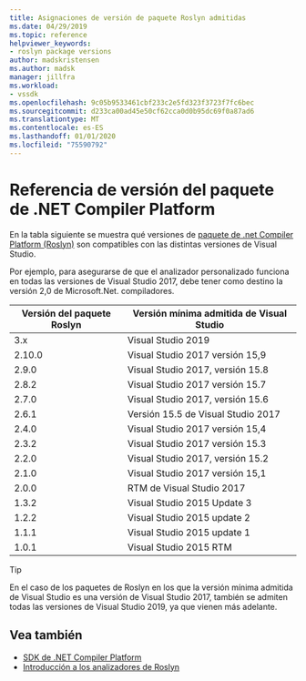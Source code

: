 ```yaml
---
title: Asignaciones de versión de paquete Roslyn admitidas
ms.date: 04/29/2019
ms.topic: reference
helpviewer_keywords:
- roslyn package versions
author: madskristensen
ms.author: madsk
manager: jillfra
ms.workload:
- vssdk
ms.openlocfilehash: 9c05b9533461cbf233c2e5fd323f3723f7fc6bec
ms.sourcegitcommit: d233ca00ad45e50cf62cca0d0b95dc69f0a87ad6
ms.translationtype: MT
ms.contentlocale: es-ES
ms.lasthandoff: 01/01/2020
ms.locfileid: "75590792"
---
```

# <a name="net-compiler-platform-package-version-reference"></a>Referencia de versión del paquete de .NET Compiler Platform

En la tabla siguiente se muestra qué versiones de [paquete de .net Compiler Platform (Roslyn)](https://www.nuget.org/packages/Microsoft.Net.Compilers/) son compatibles con las distintas versiones de Visual Studio.

Por ejemplo, para asegurarse de que el analizador personalizado funciona en todas las versiones de Visual Studio 2017, debe tener como destino la versión 2,0 de Microsoft.Net. compiladores.

| Versión del paquete Roslyn | Versión mínima admitida de Visual Studio |
| - | - |
| 3.x | Visual Studio 2019 |
| 2.10.0 | Visual Studio 2017 versión 15,9 |
| 2.9.0 | Visual Studio 2017, versión 15.8 |
| 2.8.2 | Visual Studio 2017 versión 15.7 |
| 2.7.0 | Visual Studio 2017, versión 15.6 |
| 2.6.1 | Versión 15.5 de Visual Studio 2017 |
| 2.4.0 | Visual Studio 2017 versión 15,4 |
| 2.3.2 | Visual Studio 2017 versión 15.3 |
| 2.2.0 | Visual Studio 2017, versión 15.2 |
| 2.1.0 | Visual Studio 2017 versión 15,1 |
| 2.0.0 | RTM de Visual Studio 2017 |
| 1.3.2 | Visual Studio 2015 Update 3 |
| 1.2.2 | Visual Studio 2015 update 2 |
| 1.1.1 | Visual Studio 2015 update 1 |
| 1.0.1 | Visual Studio 2015 RTM |

> [!TIP]
> En el caso de los paquetes de Roslyn en los que la versión mínima admitida de Visual Studio es una versión de Visual Studio 2017, también se admiten todas las versiones de Visual Studio 2019, ya que vienen más adelante.

## <a name="see-also"></a>Vea también

- [SDK de .NET Compiler Platform](/dotnet/csharp/roslyn-sdk/)
- [Introducción a los analizadores de Roslyn](getting-started-with-roslyn-analyzers.md)
